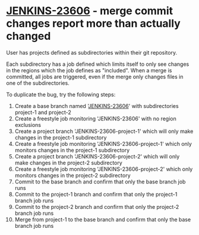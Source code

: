 # [JENKINS-23606](https://issues.jenkins.io/browse/JENKINS-23606) - merge commit changes report more than actually changed

User has projects defined as subdirectories within their git repository.

Each subdirectory has a job defined which limits itself to only see changes in the regions which the job defines as "included".
When a merge is committed, all jobs are triggered, even if the merge only changes files in one of the subdirectories.

To duplicate the bug, try the following steps:

1. Create a base branch named '[JENKINS-23606](https://github.com/MarkEWaite/jenkins-bugs/tree/JENKINS-23606)' with subdirectories project-1 and project-2
2. Create a freestyle job monitoring 'JENKINS-23606' with no region exclusions
3. Create a project branch 'JENKINS-23606-project-1' which will only make changes in the project-1 subdirectory
4. Create a freestyle job monitoring 'JENKINS-23606-project-1' which only monitors changes in the project-1 subdirectory
5. Create a project branch 'JENKINS-23606-project-2' which will only make changes in the project-2 subdirectory
6. Create a freestyle job monitoring 'JENKINS-23606-project-2' which only monitors changes in the project-2 subdirectory
7. Commit to the base branch and confirm that only the base branch job runs
8. Commit to the project-1 branch and confirm that only the project-1 branch job runs
9. Commit to the project-2 branch and confirm that only the project-2 branch job runs
10. Merge from project-1 to the base branch and confirm that only the base branch job runs
